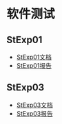 # 软件测试
## StExp01
- [StExp01文档](StExp01/README.md)
- [StExp01报告](StExp01/REPORT.md)

## StExp03
- [StExp03文档](StExp03/README.md)
- [StExp03报告](StExp03/REPORT.md)
